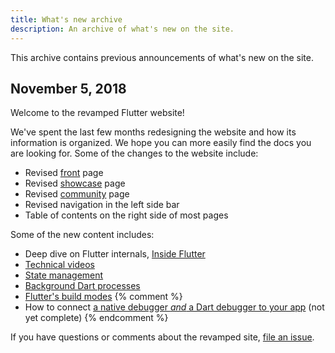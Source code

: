```yaml
---
title: What's new archive
description: An archive of what's new on the site.
---
```


This archive contains previous announcements of what's new on the
site.

## **November 5, 2018**

Welcome to the revamped Flutter website!

We've spent the last few months redesigning the website and how its
information is organized. We hope you can more easily find the docs
you are looking for. Some of the changes to the website include:

* Revised [front](/) page
* Revised [showcase](/showcase) page
* Revised [community](/community) page
* Revised navigation in the left side bar
* Table of contents on the right side of most pages

Some of the new content includes:

* Deep dive on Flutter internals,
  [Inside Flutter](/docs/resources/inside-flutter)
* [Technical videos](/docs/resources/videos)
* [State management](/docs/development/data-and-backend/state-mgmt)
* [Background Dart
  processes](/docs/development/packages-and-plugins/background-processes)
* [Flutter's build modes](/docs/testing/build-modes)
{% comment %}
* How to connect [a native debugger _and_
  a Dart debugger to your app](/docs/testing/oem-debuggers)
  (not yet complete)
{% endcomment %}

If you have questions or comments about the revamped site, [file an
issue]({{site.repo.this}}/issues).

